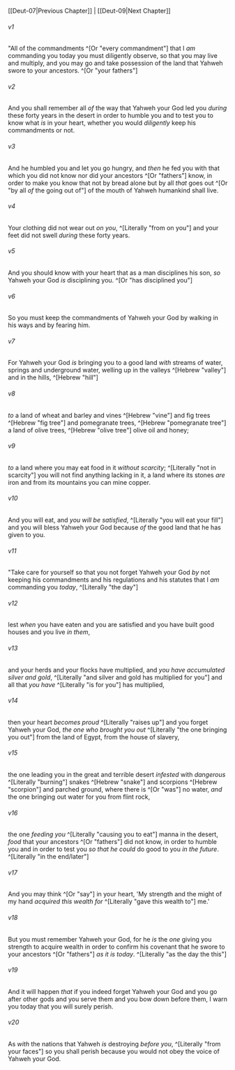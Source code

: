 ﻿---
aliases:
  - Deuteronomy 8
---

[[Deut-07|Previous Chapter]] | [[Deut-09|Next Chapter]]

###### v1
"All of the commandments ^[Or "every commandment"] that I _am_ commanding you today you must diligently observe, so that you may live and multiply, and you may go and take possession of the land that Yahweh swore to your ancestors. ^[Or "your fathers"]

###### v2
And you shall remember all _of_ the way that Yahweh your God led you _during_ these forty years in the desert in order to humble you and to test you to know what _is_ in your heart, whether you would _diligently_ keep his commandments or not.

###### v3
And he humbled you and let you go hungry, and _then_ he fed you with that which you did not know nor did your ancestors ^[Or "fathers"] know, in order to make you know that not by bread alone but by all _that_ goes out ^[Or "by all _of_ the going out of"] of the mouth of Yahweh humankind shall live.

###### v4
Your clothing did not wear out _on you_, ^[Literally "from on you"] and your feet did not swell _during_ these forty years.

###### v5
And you should know with your heart that as a man disciplines his son, _so_ Yahweh your God _is_ disciplining you. ^[Or "has disciplined you"]

###### v6
So you must keep the commandments of Yahweh your God by walking in his ways and by fearing him.

###### v7
For Yahweh your God _is_ bringing you to a good land _with_ streams of water, springs and underground water, welling up in the valleys ^[Hebrew "valley"] and in the hills, ^[Hebrew "hill"]

###### v8
_to_ a land of wheat and barley and vines ^[Hebrew "vine"] and fig trees ^[Hebrew "fig tree"] and pomegranate trees, ^[Hebrew "pomegranate tree"] a land of olive trees, ^[Hebrew "olive tree"] olive oil and honey;

###### v9
_to_ a land where you may eat food in it _without scarcity_; ^[Literally "not in scarcity"] you will not find anything lacking in it, a land where its stones _are_ iron and from its mountains you can mine copper.

###### v10
And you will eat, and _you will be satisfied_, ^[Literally "you will eat your fill"] and you will bless Yahweh your God because _of_ the good land that he has given to you.

###### v11
"Take care for yourself so that you not forget Yahweh your God _by_ not keeping his commandments and his regulations and his statutes that I _am_ commanding you _today_, ^[Literally "the day"]

###### v12
lest _when_ you have eaten and you are satisfied and you have built good houses and you live _in them_,

###### v13
and your herds and your flocks have multiplied, and _you have accumulated silver and gold_, ^[Literally "and silver and gold has multiplied for you"] and all that _you have_ ^[Literally "is for you"] has multiplied,

###### v14
then your heart _becomes proud_ ^[Literally "raises up"] and you forget Yahweh your God, _the one who brought you out_ ^[Literally "the one bringing you out"] from the land of Egypt, from the house of slavery,

###### v15
the one leading you in the great and terrible desert _infested_ with _dangerous_ ^[Literally "burning"] snakes ^[Hebrew "snake"] and scorpions ^[Hebrew "scorpion"] and parched ground, where there is ^[Or "was"] no water, _and_ the one bringing out water for you from flint rock,

###### v16
the one _feeding you_ ^[Literally "causing you to eat"] manna in the desert, _food_ that your ancestors ^[Or "fathers"] did not know, in order to humble you and in order to test you _so that he could_ do good to you _in the future_. ^[Literally "in the end/later"]

###### v17
And you may think ^[Or "say"] in your heart, 'My strength and the might of my hand _acquired this wealth for_ ^[Literally "gave this wealth to"] me.'

###### v18
But you must remember Yahweh your God, for he _is_ the _one_ giving you strength to acquire wealth in order to confirm his covenant that he swore to your ancestors ^[Or "fathers"] _as it is today_. ^[Literally "as the day the this"]

###### v19
And it will happen _that_ if you indeed forget Yahweh your God and you go after other gods and you serve them and you bow down before them, I warn you today that you will surely perish.

###### v20
As _with_ the nations that Yahweh _is_ destroying _before you_, ^[Literally "from your faces"] so you shall perish because you would not obey the voice of Yahweh your God.